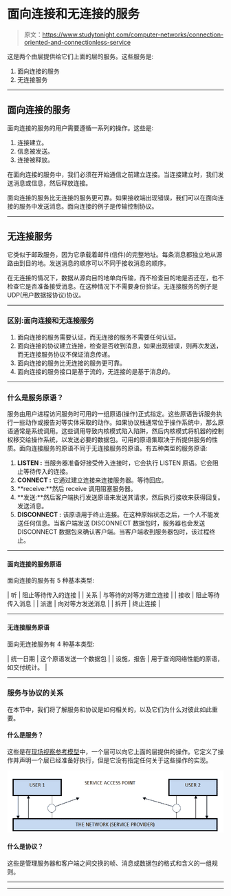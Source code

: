 # 面向连接和无连接的服务

> 原文：<https://www.studytonight.com/computer-networks/connection-oriented-and-connectionless-service>

这是两个由层提供给它们上面的层的服务。这些服务是:

1.  面向连接的服务
2.  无连接服务

* * *

## 面向连接的服务

面向连接的服务的用户需要遵循一系列的操作。这些是:

1.  连接建立。
2.  信息被发送。
3.  连接被释放。

在面向连接的服务中，我们必须在开始通信之前建立连接。当连接建立时，我们发送消息或信息，然后释放连接。

面向连接的服务比无连接的服务更可靠。如果接收端出现错误，我们可以在面向连接的服务中发送消息。面向连接的例子是传输控制协议。

* * *

## 无连接服务

它类似于邮政服务，因为它承载着邮件(信件)的完整地址。每条消息都独立地从源路由到目的地。发送消息的顺序可以不同于接收消息的顺序。

在无连接的情况下，数据从源向目的地单向传输，而不检查目的地是否还在，也不检查它是否准备接受消息。在这种情况下不需要身份验证。无连接服务的例子是 UDP(用户数据报协议)协议。

* * *

### 区别:面向连接和无连接服务

1.  面向连接的服务需要认证，而无连接的服务不需要任何认证。
2.  面向连接的协议建立连接，检查是否收到消息，如果出现错误，则再次发送，而无连接服务协议不保证消息传递。
3.  面向连接的服务比无连接的服务更可靠。
4.  面向连接的服务接口是基于流的，无连接的是基于消息的。

* * *

### 什么是服务原语？

服务由用户进程访问服务时可用的一组原语(操作)正式指定。这些原语告诉服务执行一些动作或报告对等实体采取的动作。如果协议栈通常位于操作系统中，那么原语通常是系统调用。这些调用导致内核模式陷入陷阱，然后内核模式将机器的控制权移交给操作系统，以发送必要的数据包。可用的原语集取决于所提供服务的性质。面向连接服务的原语不同于无连接服务的原语。有五种类型的服务原语:

1.  **LISTEN :** 当服务器准备好接受传入连接时，它会执行 LISTEN 原语。它会阻止等待传入的连接。
2.  **CONNECT :** 它通过建立连接来连接服务器。等待回应。
3.  **receive:**然后 receive 调用阻塞服务器。
4.  **发送:**然后客户端执行发送原语来发送其请求，然后执行接收来获得回复。发送消息。
5.  **DISCONNECT :** 该原语用于终止连接。在这种原始状态之后，一个人不能发送任何信息。当客户端发送 DISCONNECT 数据包时，服务器也会发送 DISCONNECT 数据包来确认客户端。当客户端收到服务器包时，该过程终止。

* * *

#### 面向连接的服务原语

面向连接的服务有 5 种基本类型:

| 听 | 阻止等待传入的连接 |
| 关系 | 与等待的对等方建立连接 |
| 接收 | 阻止等待传入消息 |
| 派遣 | 向对等方发送消息 |
| 拆开 | 终止连接 |

* * *

#### 无连接服务原语

面向无连接服务有 4 种基本类型:

| 统一日期 | 这个原语发送一个数据包 |
| 设施，报告 | 用于查询网络性能的原语，如交付统计。 |

* * *

### 服务与协议的关系

在本节中，我们将了解服务和协议是如何相关的，以及它们为什么对彼此如此重要。

#### 什么是服务？

这些是在[现场视察参考模型](/computer-networks/complete-osi-model)中，一个层可以向它上面的层提供的操作。它定义了操作并声明一个层已经准备好执行，但是它没有指定任何关于这些操作的实现。

![Services showing SERVICE ACCESS POINTS](img/a216da6b71219f79c5bfff86cc17a130.png)

#### 什么是协议？

这些是管理服务器和客户端之间交换的帧、消息或数据包的格式和含义的一组规则。

* * *

* * *